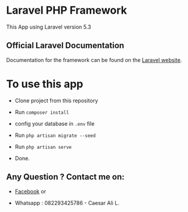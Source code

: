 # Laravel PHP Framework
This App using Laravel version 5.3

## Official Laravel Documentation

Documentation for the framework can be found on the [Laravel website](http://laravel.com/docs).

# To use this app

- Clone project from this repository

- Run `composer install`

- config your database in ` .env ` file

- Run `php artisan migrate --seed`

- Run `php artisan serve`

- Done.

## Any Question ? Contact me on:
- [Facebook](https://facebook.com/caesaralilamondo) or

- Whatsapp : 082293425786 - Caesar Ali L.